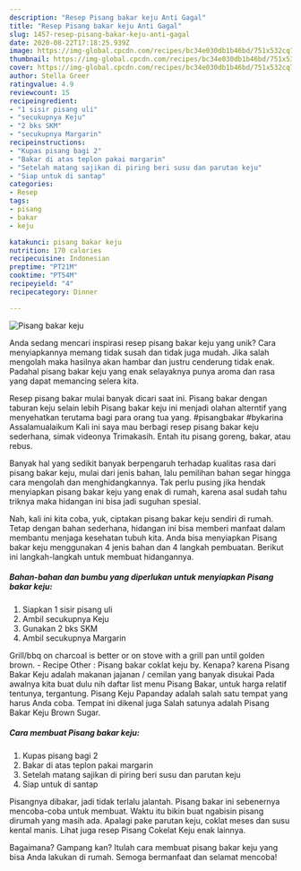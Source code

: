```yaml
---
description: "Resep Pisang bakar keju Anti Gagal"
title: "Resep Pisang bakar keju Anti Gagal"
slug: 1457-resep-pisang-bakar-keju-anti-gagal
date: 2020-08-22T17:18:25.939Z
image: https://img-global.cpcdn.com/recipes/bc34e030db1b46bd/751x532cq70/pisang-bakar-keju-foto-resep-utama.jpg
thumbnail: https://img-global.cpcdn.com/recipes/bc34e030db1b46bd/751x532cq70/pisang-bakar-keju-foto-resep-utama.jpg
cover: https://img-global.cpcdn.com/recipes/bc34e030db1b46bd/751x532cq70/pisang-bakar-keju-foto-resep-utama.jpg
author: Stella Greer
ratingvalue: 4.9
reviewcount: 15
recipeingredient:
- "1 sisir pisang uli"
- "secukupnya Keju"
- "2 bks SKM"
- "secukupnya Margarin"
recipeinstructions:
- "Kupas pisang bagi 2"
- "Bakar di atas teplon pakai margarin"
- "Setelah matang sajikan di piring beri susu dan parutan keju"
- "Siap untuk di santap"
categories:
- Resep
tags:
- pisang
- bakar
- keju

katakunci: pisang bakar keju 
nutrition: 170 calories
recipecuisine: Indonesian
preptime: "PT21M"
cooktime: "PT54M"
recipeyield: "4"
recipecategory: Dinner

---
```



![Pisang bakar keju](https://img-global.cpcdn.com/recipes/bc34e030db1b46bd/751x532cq70/pisang-bakar-keju-foto-resep-utama.jpg)

Anda sedang mencari inspirasi resep pisang bakar keju yang unik? Cara menyiapkannya memang tidak susah dan tidak juga mudah. Jika salah mengolah maka hasilnya akan hambar dan justru cenderung tidak enak. Padahal pisang bakar keju yang enak selayaknya punya aroma dan rasa yang dapat memancing selera kita.

Resep pisang bakar mulai banyak dicari saat ini. Pisang bakar dengan taburan keju selain lebih Pisang bakar keju ini menjadi olahan alterntif yang menyehatkan terutama bagi para orang tua yang. #pisangbakar #bykarina Assalamualaikum Kali ini saya mau berbagi resep pisang bakar keju sederhana, simak videonya Trimakasih. Entah itu pisang goreng, bakar, atau rebus.

Banyak hal yang sedikit banyak berpengaruh terhadap kualitas rasa dari pisang bakar keju, mulai dari jenis bahan, lalu pemilihan bahan segar hingga cara mengolah dan menghidangkannya. Tak perlu pusing jika hendak menyiapkan pisang bakar keju yang enak di rumah, karena asal sudah tahu triknya maka hidangan ini bisa jadi suguhan spesial.


Nah, kali ini kita coba, yuk, ciptakan pisang bakar keju sendiri di rumah. Tetap dengan bahan sederhana, hidangan ini bisa memberi manfaat dalam membantu menjaga kesehatan tubuh kita. Anda bisa menyiapkan Pisang bakar keju menggunakan 4 jenis bahan dan 4 langkah pembuatan. Berikut ini langkah-langkah untuk membuat hidangannya.

<!--inarticleads1-->

##### Bahan-bahan dan bumbu yang diperlukan untuk menyiapkan Pisang bakar keju:

1. Siapkan 1 sisir pisang uli
1. Ambil secukupnya Keju
1. Gunakan 2 bks SKM
1. Ambil secukupnya Margarin


Grill/bbq on charcoal is better or on stove with a grill pan until golden brown. - Recipe Other : Pisang bakar coklat keju by. Kenapa? karena Pisang Bakar Keju adalah makanan jajanan / cemilan yang banyak disukai Pada awalnya kita buat dulu nih daftar list menu Pisang Bakar, untuk harga relatif tentunya, tergantung. Pisang Keju Papanday adalah salah satu tempat yang harus Anda coba. Tempat ini dikenal juga Salah satunya adalah Pisang Bakar Keju Brown Sugar. 

<!--inarticleads2-->

##### Cara membuat Pisang bakar keju:

1. Kupas pisang bagi 2
1. Bakar di atas teplon pakai margarin
1. Setelah matang sajikan di piring beri susu dan parutan keju
1. Siap untuk di santap


Pisangnya dibakar, jadi tidak terlalu jalantah. Pisang bakar ini sebenernya mencoba-coba untuk membuat. Waktu itu bikin buat ngabisin pisang dirumah yang masih ada. Apalagi pake parutan keju, coklat meses dan susu kental manis. Lihat juga resep Pisang Cokelat Keju enak lainnya. 

Bagaimana? Gampang kan? Itulah cara membuat pisang bakar keju yang bisa Anda lakukan di rumah. Semoga bermanfaat dan selamat mencoba!
